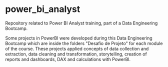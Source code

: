 # power_bi_analyst

Repository related to Power BI Analyst training, part of a Data Engineering Bootcamp.

Some projects in PowerBI were developed during this Data Engineering Bootcamp which are inside the folders "Desafio de Projeto" for each module of the course. These projects applied concepts of data collection and extraction, data cleaning and transformation, storytelling, creation of reports and dashboards, DAX and calculations with PowerBI.
